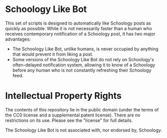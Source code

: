 # Schoology Like Bot
This set of scripts is designed to automatically like Schoology posts as quickly as possible. While it is not necessarily faster than a human who receives contemporary notification of a Schoology post, it has two major advantages:
* The Schoology Like Bot, unlike humans, is never occupied by anything that would prevent it from liking a post.
* Some versions of the Schoology Like Bot do not rely on Schoology's often-delayed notification system, allowing it to know of a Schoology before any human who is not constantly refreshing their Schoology feed. 

# Intellectual Property Rights
The contents of this repository lie in the public domain (under the terms of the CC0 license and a supplemental patent license). There are no restrictions on its use. Please see the "license" for full details. 

The Schoology Like Bot is not associated with, nor endorsed by, Schoology.
